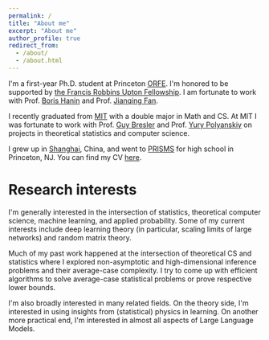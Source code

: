```yaml
---
permalink: /
title: "About me"
excerpt: "About me"
author_profile: true
redirect_from: 
  - /about/
  - /about.html
---
```


I'm a first-year Ph.D. student at Princeton [ORFE](https://orfe.princeton.edu/). I'm honored to be supported by [the Francis Robbins Upton Fellowship](https://gradschool.princeton.edu/financial-support/fellowships/princeton-fellowships/francis-robbins-upton-fellowship). I am fortunate to work with Prof. [Boris Hanin](https://boris-hanin.github.io/) and Prof. [Jianqing Fan](https://fan.princeton.edu/).

I recently graduated from [MIT](https://www.mit.edu/) with a double major in Math and CS. At MIT I was fortunate to work with Prof. [Guy Bresler](https://www.mit.edu/~gbresler/) and Prof. [Yury Polyanskiy]([https://math.mit.edu/~nsun/](https://people.lids.mit.edu/yp/homepage/)) on projects in theoretical statistics and computer science. 

I grew up in [Shanghai](https://www.instagram.com/p/C1Z2Pj5MLH3/?hl=en), China, and went to [PRISMS](https://prismsus.org/) for high school in Princeton, NJ. You can find my CV [here](../assets/Tianze_CV_2501.pdf).

Research interests
======
I'm generally interested in the intersection of statistics, theoretical computer science, machine learning, and applied probability. Some of my current interests include deep learning theory (in particular, scaling limits of large networks) and random matrix theory. 

Much of my past work happened at the intersection of theoretical CS and statistics where I explored non-asymptotic and high-dimensional inference problems and their average-case complexity. I try to come up with efficient algorithms to solve average-case statistical problems or prove respective lower bounds. 

I'm also broadly interested in many related fields. On the theory side, I'm interested in using insights from (statistical) physics in learning. On another more practical end, I'm interested in almost all aspects of Large Language Models.


